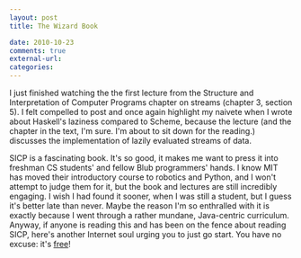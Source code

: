```yaml
---
layout: post
title: The Wizard Book

date: 2010-10-23
comments: true
external-url:
categories:
---
```



I just finished watching the the first lecture from the Structure and
Interpretation of Computer Programs chapter on streams (chapter 3,
section 5). I felt compelled to post and once again highlight my naivete
when I wrote about Haskell's laziness compared to Scheme, because the
lecture (and the chapter in the text, I'm sure. I'm about to sit down
for the reading.) discusses the implementation of lazily evaluated
streams of data.

SICP is a fascinating book. It's so good, it makes me want to press it
into freshman CS students' and fellow Blub programmers' hands. I know
MIT has moved their introductory course to robotics and Python, and I
won't attempt to judge them for it, but the book and lectures are still
incredibly engaging. I wish I had found it sooner, when I was still a
student, but I guess it's better late than never. Maybe the reason I'm
so enthralled with it is exactly because I went through a rather
mundane, Java-centric curriculum. Anyway, if anyone is reading this and
has been on the fence about reading SICP, here's another Internet soul
urging you to just go start. You have no excuse: it's
[free](http://mitpress.mit.edu/sicp/full-text/book/book.html)!
